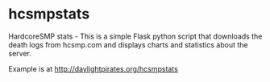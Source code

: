 hcsmpstats
==========

HardcoreSMP stats - This is a simple Flask python script that downloads the death logs from hcsmp.com and displays charts and statistics about the server.

Example is at http://daylightpirates.org/hcsmpstats